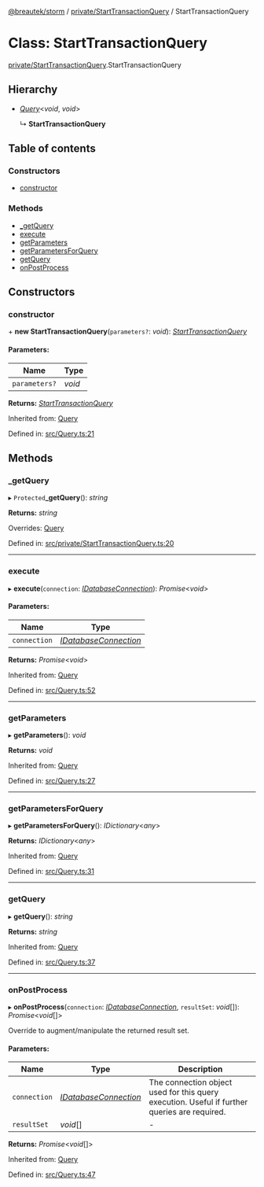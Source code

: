 [@breautek/storm](../README.md) / [private/StartTransactionQuery](../modules/private_starttransactionquery.md) / StartTransactionQuery

# Class: StartTransactionQuery

[private/StartTransactionQuery](../modules/private_starttransactionquery.md).StartTransactionQuery

## Hierarchy

* [*Query*](query.query-1.md)<*void*, *void*\>

  ↳ **StartTransactionQuery**

## Table of contents

### Constructors

- [constructor](private_starttransactionquery.starttransactionquery.md#constructor)

### Methods

- [\_getQuery](private_starttransactionquery.starttransactionquery.md#_getquery)
- [execute](private_starttransactionquery.starttransactionquery.md#execute)
- [getParameters](private_starttransactionquery.starttransactionquery.md#getparameters)
- [getParametersForQuery](private_starttransactionquery.starttransactionquery.md#getparametersforquery)
- [getQuery](private_starttransactionquery.starttransactionquery.md#getquery)
- [onPostProcess](private_starttransactionquery.starttransactionquery.md#onpostprocess)

## Constructors

### constructor

\+ **new StartTransactionQuery**(`parameters?`: *void*): [*StartTransactionQuery*](private_starttransactionquery.starttransactionquery.md)

#### Parameters:

Name | Type |
------ | ------ |
`parameters?` | *void* |

**Returns:** [*StartTransactionQuery*](private_starttransactionquery.starttransactionquery.md)

Inherited from: [Query](query.query-1.md)

Defined in: [src/Query.ts:21](https://github.com/breautek/storm/blob/0cbae4b/src/Query.ts#L21)

## Methods

### \_getQuery

▸ `Protected`**_getQuery**(): *string*

**Returns:** *string*

Overrides: [Query](query.query-1.md)

Defined in: [src/private/StartTransactionQuery.ts:20](https://github.com/breautek/storm/blob/0cbae4b/src/private/StartTransactionQuery.ts#L20)

___

### execute

▸ **execute**(`connection`: [*IDatabaseConnection*](../interfaces/idatabaseconnection.idatabaseconnection-1.md)): *Promise*<*void*\>

#### Parameters:

Name | Type |
------ | ------ |
`connection` | [*IDatabaseConnection*](../interfaces/idatabaseconnection.idatabaseconnection-1.md) |

**Returns:** *Promise*<*void*\>

Inherited from: [Query](query.query-1.md)

Defined in: [src/Query.ts:52](https://github.com/breautek/storm/blob/0cbae4b/src/Query.ts#L52)

___

### getParameters

▸ **getParameters**(): *void*

**Returns:** *void*

Inherited from: [Query](query.query-1.md)

Defined in: [src/Query.ts:27](https://github.com/breautek/storm/blob/0cbae4b/src/Query.ts#L27)

___

### getParametersForQuery

▸ **getParametersForQuery**(): *IDictionary*<*any*\>

**Returns:** *IDictionary*<*any*\>

Inherited from: [Query](query.query-1.md)

Defined in: [src/Query.ts:31](https://github.com/breautek/storm/blob/0cbae4b/src/Query.ts#L31)

___

### getQuery

▸ **getQuery**(): *string*

**Returns:** *string*

Inherited from: [Query](query.query-1.md)

Defined in: [src/Query.ts:37](https://github.com/breautek/storm/blob/0cbae4b/src/Query.ts#L37)

___

### onPostProcess

▸ **onPostProcess**(`connection`: [*IDatabaseConnection*](../interfaces/idatabaseconnection.idatabaseconnection-1.md), `resultSet`: *void*[]): *Promise*<*void*[]\>

Override to augment/manipulate the returned result set.

#### Parameters:

Name | Type | Description |
------ | ------ | ------ |
`connection` | [*IDatabaseConnection*](../interfaces/idatabaseconnection.idatabaseconnection-1.md) | The connection object used for this query execution. Useful if further queries are required.   |
`resultSet` | *void*[] | - |

**Returns:** *Promise*<*void*[]\>

Inherited from: [Query](query.query-1.md)

Defined in: [src/Query.ts:47](https://github.com/breautek/storm/blob/0cbae4b/src/Query.ts#L47)
